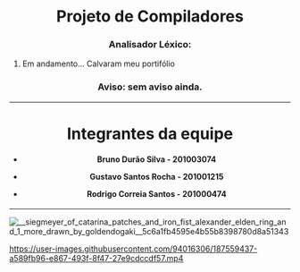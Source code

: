 <h1 align="center">Projeto de Compiladores</h1>
  
  
<h3 align="center">Analisador Léxico:</h3>
  
1. Em andamento...
Calvaram meu portifólio

<h3 align="center">Aviso: sem aviso ainda.</h3>

----------------------------------------------------------------------
<h1 align="center">Integrantes da equipe</h1>
  
<h4 align="center">
  
* Bruno Durão Silva - 201003074 
* Gustavo Santos Rocha - 201001215 
* Rodrigo Correia Santos - 201000474
  
  </h4>
  
----------------------------------------------------------------------

![__siegmeyer_of_catarina_patches_and_iron_fist_alexander_elden_ring_and_1_more_drawn_by_goldendogaki__5c6a1fb4595e4b55b8398780d8a51343](https://user-images.githubusercontent.com/93962428/187572509-e9fba0d5-16d4-4df3-aac1-e95b569c2bb3.gif)

https://user-images.githubusercontent.com/94016306/187559437-a589fb96-e867-493f-8f47-27e9cdccdf57.mp4

